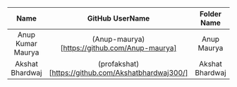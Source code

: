 |        Name        | GitHub UserName                                                |             Folder Name                 |           Email Id            |
| :----------------: | :------------------------------------------------------------: | :------------------------------------: | :---------------------------: |
|  Anup Kumar Maurya |    (Anup-maurya)[https://github.com/Anup-maurya]               |             Anup Maurya               |    9anup.maurya@gmail.com     |
| Akshat Bhardwaj  |  (profakshat)[https://github.com/Akshatbhardwaj300/]                          |      Akshat Bhardwaj             |   - |  
